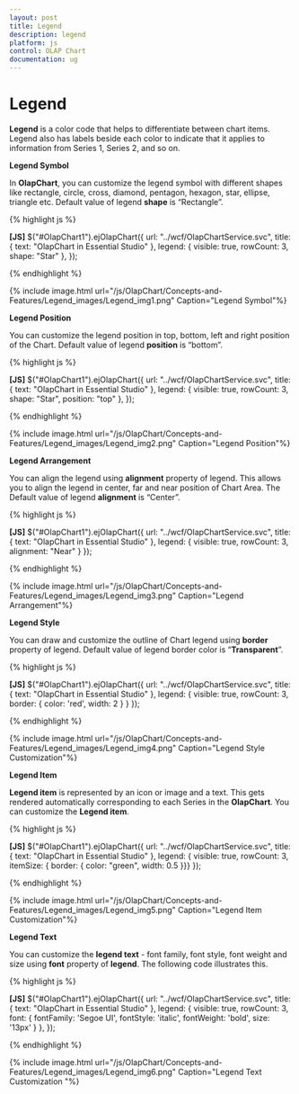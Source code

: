 ```yaml
---
layout: post
title: Legend
description: legend
platform: js
control: OLAP Chart
documentation: ug
---
```


# Legend

**Legend** is a color code that helps to differentiate between chart items. Legend also has labels beside each color to indicate that it applies to information from Series 1, Series 2, and so on.

**Legend Symbol**

In **OlapChart**, you can customize the legend symbol with different shapes like rectangle, circle, cross, diamond, pentagon, hexagon, star, ellipse, triangle etc. Default value of legend **shape** is “Rectangle”.

{% highlight js %}

**[JS]**
$("#OlapChart1").ejOlapChart({
url: "../wcf/OlapChartService.svc", title: { text: "OlapChart in Essential Studio" }, legend: { visible: true, rowCount: 3, shape: "Star" },
});


{% endhighlight %}



{% include image.html url="/js/OlapChart/Concepts-and-Features/Legend_images/Legend_img1.png" Caption="Legend Symbol"%}

**Legend Position**

You can customize the legend position in top, bottom, left and right position of the Chart. Default value of legend **position** is “bottom”. 

{% highlight js %}

**[JS]**
$("#OlapChart1").ejOlapChart({
url: "../wcf/OlapChartService.svc", title: { text: "OlapChart in Essential Studio" },    legend: { visible: true, rowCount: 3, shape: "Star", position: "top" },
});


{% endhighlight %}



{% include image.html url="/js/OlapChart/Concepts-and-Features/Legend_images/Legend_img2.png" Caption="Legend Position"%}

**Legend Arrangement**

You can align the legend using **alignment** property of legend. This allows you to align the legend in center, far and near position of Chart Area. The Default value of legend **alignment** is “Center”.

{% highlight js %}

**[JS]**
$("#OlapChart1").ejOlapChart({
url: "../wcf/OlapChartService.svc", title: { text: "OlapChart in Essential Studio" }, legend: { visible: true, rowCount: 3, alignment: "Near" }
});


{% endhighlight %}

{% include image.html url="/js/OlapChart/Concepts-and-Features/Legend_images/Legend_img3.png" Caption="Legend Arrangement"%}

**Legend Style**

You can draw and customize the outline of Chart legend using **border** property of legend. Default value of legend border color is “**Transparent**”.

{% highlight js %}

**[JS]**
$("#OlapChart1").ejOlapChart({
  url: "../wcf/OlapChartService.svc", title: { text: "OlapChart in Essential Studio" },
 legend: { visible: true, rowCount: 3, border: { color: 'red', width: 2 } } 
});



{% endhighlight %}



{% include image.html url="/js/OlapChart/Concepts-and-Features/Legend_images/Legend_img4.png" Caption="Legend Style Customization"%}

**Legend Item** 

**Legend item** is represented by an icon or image and a text. This gets rendered automatically corresponding to each Series in the **OlapChart**. You can customize the **Legend item**.

{% highlight js %}

**[JS]**
$("#OlapChart1").ejOlapChart({
url: "../wcf/OlapChartService.svc", title: { text: "OlapChart in Essential Studio" },     legend: { visible: true, rowCount: 3,
          itemSize: { border: { color: "green", width: 0.5 }}}
});


{% endhighlight %}

{% include image.html url="/js/OlapChart/Concepts-and-Features/Legend_images/Legend_img5.png" Caption="Legend Item Customization"%}

**Legend Text**

You can customize the **legend text** - font family, font style, font weight and size using **font** property of **legend**. The following code illustrates this.

{% highlight js %}

**[JS]**
$("#OlapChart1").ejOlapChart({
url: "../wcf/OlapChartService.svc", title: { text: "OlapChart in Essential Studio" }, legend: { visible: true, rowCount: 3, font: { fontFamily: 'Segoe UI', fontStyle: 'italic', fontWeight: 'bold', size: '13px' } },
});


{% endhighlight %}



{% include image.html url="/js/OlapChart/Concepts-and-Features/Legend_images/Legend_img6.png" Caption="Legend Text Customization "%}

